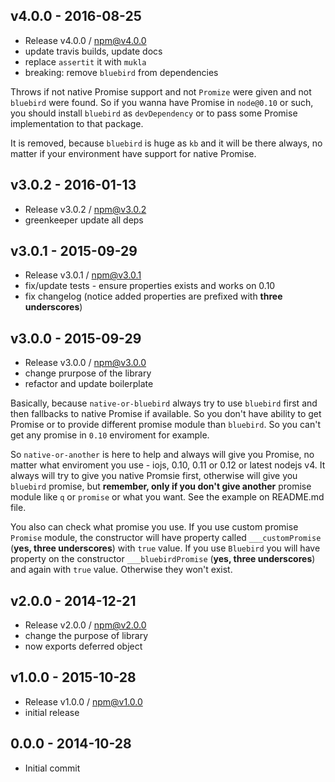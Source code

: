 

## v4.0.0 - 2016-08-25
- Release v4.0.0 / npm@v4.0.0
- update travis builds, update docs
- replace `assertit` it with `mukla`
- breaking: remove `bluebird` from dependencies

Throws if not native Promise support and not `Promize` were given and not `bluebird` were found. So if you wanna have Promise in `node@0.10` or such, you should install `bluebird` as `devDependency` or to pass some Promise implementation to that package.

It is removed, because `bluebird` is huge as `kb` and it will be there always, no matter if your environment have support for native Promise.

## v3.0.2 - 2016-01-13
- Release v3.0.2 / npm@v3.0.2
- greenkeeper update all deps

## v3.0.1 - 2015-09-29
- Release v3.0.1 / npm@v3.0.1
- fix/update tests - ensure properties exists and works on 0.10
- fix changelog (notice added properties are prefixed with **three underscores**)

## v3.0.0 - 2015-09-29
- Release v3.0.0 / npm@v3.0.0
- change prurpose of the library
- refactor and update boilerplate

Basically, because `native-or-bluebird` always try to use `bluebird` first and then fallbacks to native Promise if available. So you don't have ability to get Promise or to provide different promise module than `bluebird`. So you can't get any promise in `0.10` enviroment for example.

So `native-or-another` is here to help and always will give you Promise, no matter what enviroment you use - iojs, 0.10, 0.11 or 0.12 or latest nodejs v4. It always will try to give you native Promsie first, otherwise will give you `bluebird` promise, but **remember, only if you don't give another** promise module like `q` or `promise` or what you want. See the example on README.md file.

You also can check what promise you use. If you use custom promise `Promise` module, the constructor will have property called `___customPromise` (**yes, three underscores**) with `true` value. If you use `Bluebird` you will have property on the constructor `___bluebirdPromise` (**yes, three underscores**) and again with `true` value. Otherwise they won't exist.

## v2.0.0 - 2014-12-21
- Release v2.0.0 / npm@v2.0.0
- change the purpose of library
- now exports deferred object

## v1.0.0 - 2015-10-28
- Release v1.0.0 / npm@v1.0.0
- initial release

## 0.0.0 - 2014-10-28
- Initial commit